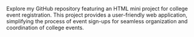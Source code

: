Explore my GitHub repository featuring an HTML mini project for college event registration. This project provides a user-friendly web application, simplifying the process of event sign-ups for seamless organization and coordination of college events.

